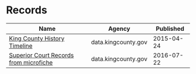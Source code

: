 # Records

Name | Agency | Published
---- | ---- | ---------
[King County History Timeline](../datasets/fuh5-64id.md) | data.kingcounty.gov | 2015-04-24
[Superior Court Records from microfiche](../datasets/vu5j-8bgd.md) | data.kingcounty.gov | 2016-07-22

